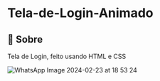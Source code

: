 # Tela-de-Login-Animado

<h2>🔖 Sobre</h2>
<p>Tela de Login, feito usando HTML e CSS
</p>


![WhatsApp Image 2024-02-23 at 18 53 24](https://github.com/luizcarlos001/Site-Eco-Vida/assets/146375880/a3650455-b376-484b-a8ab-c9ef93fa8452)
